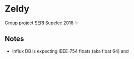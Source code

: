 # Zeldy

Group project SERI Supelec 2018  ✨

## Notes

- Influx DB is expecting IEEE-754 floats (aka float 64) and